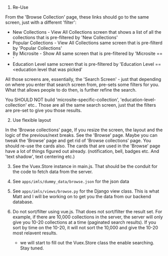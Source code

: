 1. Re-Use

From the 'Browse Collection' page, these links should go to the same screen, just with a different 'filter':
 - New Collections - View All Collections
   screen that shows a list of all the collections that is pre-filtered by 'New Collections'
 - Popular Collections - View All Collections
   same screen that is pre-filterd by 'Popular Collections'
 - By Microsite - Show All
   same screen that is pre-filtered by 'Microsite == <microsite that was clicked>'
 - Education Level
   same screen that is pre-filtered by 'Education Level == <education level that was picked'


All those screens are, essentially, the 'Search Screen' - just that
depending on where you enter that search screen from, pre-sets some
filters for you. What that allows people to do then, is further refine
the search.


You SHOULD NOT build 'microsite-specific-collection',
'education-level-collection' etc.. Those are all the same search
screen, just that the filters are pre-set to give you those results.


2. Use flexible layout

In the 'Browse collections' page, If you resize the screen, the layout
and the logic of the previous/next breaks. See the 'Browse'
page. Maybe you can tweak the 'Browse' page and get rid of 'Browse
collections' page. You should re-use the cards also. The cards that
are used in the 'Browse' page have a lot of things figured out
already. (notification, bell, badges etc. And 'text shadow', text
centering etc.)


3. See the Vuex.Store instance in main.js. That should be the conduit
   for the code to fetch data from the server.

4. See `apps/imls/dummy_data/browse.json` for the json data

5. See `apps/imls/views/browse.py` for the Django view class. This is
   what Matt and I will be working on to get you the data from our
   backend database.

6. Do not sort/filter using vue.js. That does not sort/filter the
   result set. For example, if there are 10,000 collections in the
   server, the server will only give you 10-20 collections at a time
   (paginated search results). If you sort by time on the 10-20, it
   will not sort the 10,000 and give the 10-20 most relavent results.

   - we will start to fill out the Vuex.Store class the enable
     searching. Stay tuned.
